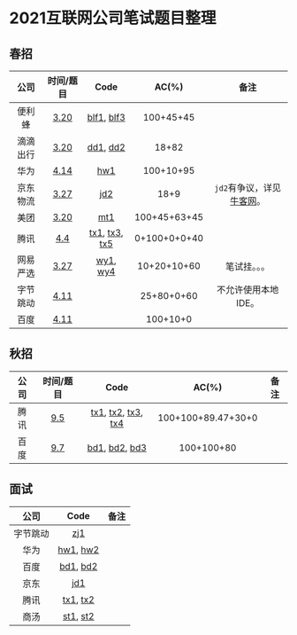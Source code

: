 # 2021互联网公司笔试题目整理

## 春招

| 公司 | 时间/题目 | Code | AC(%) | 备注 |
| :-: | :-: | :-: | :-: | :-: |
| 便利蜂 | [3.20](https://www.nowcoder.com/discuss/619181?type=post&order=create&pos=&page=1&channel=-1&source_id=search_post_nctrack) | [blf1](春招/blf1.cpp), [blf3](春招/blf3.cpp) | 100+45+45 | |
| 滴滴出行 | [3.20](https://www.nowcoder.com/discuss/619368?type=post&order=create&pos=&page=2&channel=-1&source_id=search_post_nctrack) | [dd1](春招/dd1.cpp), [dd2](春招/dd2.cpp) | 18+82 | |
| 华为 | [4.14](https://www.nowcoder.com/discuss/640560?type=post&order=create&pos=&page=1&channel=-1&source_id=search_post_nctrack) | [hw1](春招/hw1.cpp) | 100+10+95 | |
| 京东物流 | [3.27](https://www.nowcoder.com/discuss/625890?type=post&order=create&pos=&page=1&channel=-1&source_id=search_post_nctrack) | [jd2](春招/jd2.cpp) | 18+9 | `jd2`有争议，详见[牛客网](https://www.nowcoder.com/discuss/625890?type=post&order=create&pos=&page=1&channel=-1&source_id=search_post_nctrack)。 |
| 美团 | [3.20](https://www.nowcoder.com/discuss/619325?type=post&order=create&pos=&page=1&channel=-1&source_id=search_post_nctrack) | [mt1](春招/mt1.cpp) | 100+45+63+45 | |
| 腾讯 | [4.4](https://www.nowcoder.com/discuss/632175?type=post&order=create&pos=&page=2&channel=-1&source_id=search_post_nctrack) | [tx1](春招/tx1.cpp), [tx3](春招/tx3.cpp), [tx5](春招/tx5.cpp) | 0+100+0+0+40 | |
| 网易严选 | [3.27](https://www.nowcoder.com/discuss/625530?type=post&order=time&pos=&page=1&channel=-1&source_id=search_post_nctrack) | [wy1](春招/wy1.cpp), [wy4](春招/wy4.cpp) | 10+20+10+60 | 笔试挂。。。 |
| 字节跳动 | [4.11](https://www.nowcoder.com/discuss/637639?type=post&order=create&pos=&page=1&channel=-1&source_id=search_post_nctrack) | | 25+80+0+60 | 不允许使用本地IDE。|
| 百度 | [4.11](https://www.nowcoder.com/discuss/637603?type=post&order=create&pos=&page=1&channel=-1&source_id=search_post_nctrack) | | 100+10+0 | |

## 秋招

| 公司 | 时间/题目 | Code | AC(%) | 备注 |
| :-: | :-: | :-: | :-: | :-: |
| 腾讯 | [9.5](https://www.nowcoder.com/discuss/732352?type=post&order=time&pos=&page=1&ncTraceId=&channel=-1&source_id=search_post_nctrack) | [tx1](秋招/tx1.cpp), [tx2](秋招/tx2.cpp), [tx3](秋招/tx3.cpp), [tx4](秋招/tx4.cpp) | 100+100+89.47+30+0 | |
| 百度 | [9.7](https://www.nowcoder.com/discuss/735372?type=post&order=time&pos=&page=0&ncTraceId=&channel=-1&source_id=search_post_nctrack) | [bd1](秋招/bd1.cpp), [bd2](秋招/bd2.cpp), [bd3](秋招/bd3.cpp) | 100+100+80 | |


## 面试
| 公司 | Code | 备注 |
| :-: | :-: | :-: |
| 字节跳动 | [zj1](面试/zj1.cpp) | |
| 华为 | [hw1](面试/hw1.cpp), [hw2](面试/hw2.cpp) | |
| 百度 | [bd1](面试/bd1.cpp), [bd2](面试/bd2.cpp) | |
| 京东 | [jd1](面试/jd1.cpp) | |
| 腾讯 | [tx1](面试/tx1.cpp), [tx2](面试/tx2.cpp) | |
| 商汤 | [st1](面试/st1.cpp), [st2](面试/st2.cpp) | |